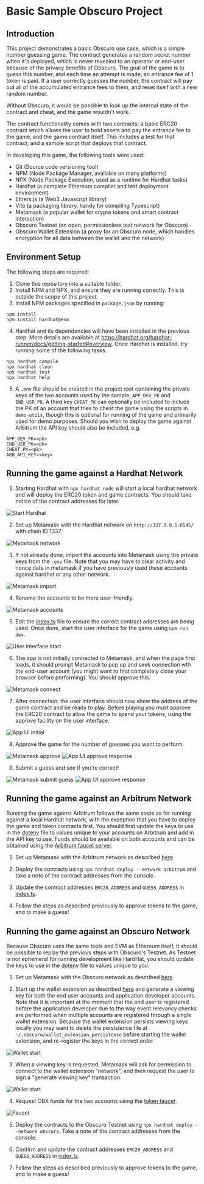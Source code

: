 # Basic Sample Obscuro Project

## Introduction
This project demonstrates a basic Obscuro use case, which is a simple number guessing game. The contract generates a 
random secret number when it's deployed, which is never revealed to an operator or end-user because of the privacy 
benefits of Obscuro. The goal of the game is to guess this number, and each time an attempt is made, an entrance fee of 
1 token is paid. If a user correctly guesses the number, the contract will pay out all of the accumulated entrance 
fees to them, and reset itself with a new random number.

Without Obscuro, it would be possible to look up the internal state of the contract and cheat, and the game wouldn't work. 

The contract functionality comes with two contracts; a basic ERC20 contract which allows the user to hold assets and 
pay the entrance fee to the game, and the game contract itself. This includes a test for that contract, and a sample 
script that deploys that contract.

In developing this game, the following tools were used:
* Git (Source code versioning tool)
* NPM (Node Package Manager, available on many platforms)
* NPX (Node Package Execution, used as a runtime for Hardhat tasks)
* Hardhat (a complete Ethereum compiler and test deployment environment)
* Ethers.js (a Web3 Javascript library)
* Vite (a packaging library, handy for compiling Typescript)
* Metamask (a popular wallet for crypto tokens and smart contract interaction)
* Obscuro Testnet (an open, permissionless test network for Obscuro)
* Obscuro Wallet Extension (a proxy for an Obscuro node, which handles encryption for all data between the wallet and the network)

## Environment Setup
The following steps are required:
1. Clone this repository into a suitable folder.
2. Install NPM and NPX, and ensure they are running correctly. This is outside the scope of this project.
3. Install NPM packages specified in `package.json` by running:
```shell
npm install
npm install hardhat@esm
```
4. Hardhat and its dependencies will have been installed in the previous step. More details are available at 
https://hardhat.org/hardhat-runner/docs/getting-started#overview. Once Hardhat is installed, try running some of the 
following tasks:
```shell
npx hardhat compile
npx hardhat clean
npx hardhat test
npx hardhat help
```
5. A `.env` file should be created in the project root containing the private keys of the two accounts used by the 
sample, `APP_DEV_PK` and `END_USR_PK`. A third key `CHEAT_PK` can optionally be included to include the PK of an 
account that tries to cheat the game using the scripts in `demo-utils`, though this is optional for running of the game
and primarily used for demo purposes. Should you wish to deploy the game against Arbitrum the API key should also be 
included, e.g. 
```shell
APP_DEV_PK=<pk>
END_USR_PK=<pk>
CHEAT_PK=<pk>
ARB_API_KEY=<key>
```

## Running the game against a Hardhat Network
1. Starting Hardhat with `npx hardhat node` will start a local hardhat network and will deploy the ERC20 token and game 
contracts. You should take notice of the contract addresses for later. 

![Start Hardhat](./readme-images/hardhat-start.png)

2. Set up Metamask with the Hardhat network on `http://127.0.0.1:8545/` with chain ID 1337. 

![Metamask network](./readme-images/metamask-network-0.png)

3. If not already done, import the accounts into Metamask using the private keys from the `.env` file. Note that you 
may have to clear activity and nonce data in metamask if you have previously used these accounts against hardhat 
or any other network. 

![Metamask import](./readme-images/metamask-import.png)

4. Rename the accounts to be more user-friendly.

![Metamask accounts](./readme-images/metamask-accounts.png)

5. Edit the [index.ts](./src/index.ts) file to ensure the correct contract addresses are being used. Once done, start 
the user interface for the game using `npm run dev`.

![User interface start](./readme-images/user-interface-start.png)

6. The app is not initially connected to Metamask, and when the page first loads, it should prompt Metamask to pop up 
and seek connection wth the end-user account (you might want to first completely close your browser before performing). 
You should approve this.

![Metamask connect](./readme-images/metamask-connect.png)

7. After connection, the user interface should now show the address of the game contract and be ready to play. Before 
playing you must approve the ERC20 contract to allow the game to spend your tokens, using the approve facility on the 
user interface. 

![App UI initial](./readme-images/app-ui-initial.png)

8. Approve the game for the number of guesses you want to perform.

![Metamask approve](./readme-images/metamask-approve-ogg.png) ![App UI approve response](./readme-images/app-ui-approve-ogg.png)

9. Submit a guess and see if you're correct!

![Metamask submit guess](./readme-images/metamask-approve-play.png) ![App UI approve response](./readme-images/app-ui-play.png)

## Running the game against an Arbitrum Network
Running the game against Arbitrum follows the same steps as for running against a local Hardhat network, with the
exception that you have to deploy the game and token contracts first. You should first update the keys to use
in the [dotenv](./.env) file to values unique to your accounts on Arbitrum and add in the API key to use. Funds should 
be available on both accounts and can be obtained using the [Arbitrum faucet server](https://faucet.triangleplatform.com/arbitrum/goerli). 

1. Set up Metamask with the Arbitrum network as described [here](https://docs.alchemy.com/docs/how-to-add-arbitrum-to-metamask).

2. Deploy the contracts using `npx hardhat deploy --network arbitrum` and take a note of the contract addresses from the 
console.

3. Update the contract addresses `ERC20_ADDRESS` and `GUESS_ADDRESS` in [index.ts](./src/index.ts).

4. Follow the steps as described previously to approve tokens to the game, and to make a guess!


## Running the game against an Obscuro Network
Because Obscuro uses the same tools and EVM as Ethereum itself, it should be possible to replay the previous steps with 
Obscuro's Testnet. As Testnet is not ephemeral for running development like HardHat, you should update the keys to use 
in the [dotenv](./.env) file to values unique to you. 

1. Set up Metamask with the Obscuro network as described [here](https://docs.obscu.ro/wallet-extension/configure-metamask).

2. Start up the wallet extension as described [here](https://docs.obscu.ro/wallet-extension/wallet-extension/) and
generate a viewing key for both the end user accounts and application developer accounts. Note that it is important 
at the moment that the end user is registered before the application developer due to the way event relevancy checks
are performed when multiple accounts are registered through a single wallet extension. Because the wallet extension 
persists viewing keys locally you may want to delete the persistence file at `~/.obscuro/wallet_extension_persistence`
before starting the wallet extension, and re-register the keys in the correct order. 

![Wallet start](./readme-images/wallet-start.png)

3. When a viewing key is requested, Metamask will ask for permission to connect to the wallet extension "network", and 
then request the user to sign a "generate viewing key" transaction.

![Wallet start](./readme-images/wallet-ephemeral.png)

4. Request OBX funds for the two accounts using the [token faucet](https://docs.obscu.ro/testnet/faucet/).

![Faucet](./readme-images/faucet-allocate.png)

5. Deploy the contracts to the Obscuro Testnet using `npx hardhat deploy --network obscuro`. Take a note of the contract
addresses from the console. 

6. Confirm and update the contract addresses `ERC20_ADDRESS` and `GUESS_ADDRESS` in [index.ts](./src/index.ts).

7. Follow the steps as described previously to approve tokens to the game, and to make a guess!


